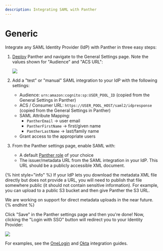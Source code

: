 ```yaml
---
description: Integrating SAML with Panther
---
```


# Generic

Integrate any SAML Identity Provider (IdP) with Panther in three easy steps:

1.  [Deploy](../../quick-start.md) Panther and navigate to the General Settings page. Note the values shown for "Audience" and "ACS URL":

    ![](<../../../../.gitbook/assets/panther-saml-parameters (5) (1) (6).png>)
2. Add a "test" or "manual" SAML integration to your IdP with the following settings:
   * Audience: `urn:amazon:cognito:sp:USER_POOL_ID` (copied from the General Settings in Panther)
   * ACS / Consumer URL: `https://USER_POOL_HOST/saml2/idpresponse` (copied from the General Settings in Panther)
   * SAML Attribute Mapping:
     * `PantherEmail` -> user email
     * `PantherFirstName` -> first/given name
     * `PantherLastName` -> last/family name
   * Grant access to the appropriate users
3. From the Panther settings page, enable SAML with:
   * A default [Panther role](../rbac.md) of your choice
   * The issuer/metadata URL from the SAML integration in your IdP. This URL should be a publicly accessible XML document.

{% hint style="info" %}
If your IdP lets you download the metadata XML file directly but does not provide a URL, you will need to publish that file somewhere public (it should not contain sensitive information). For example, you can upload to a public S3 bucket and then give Panther the S3 URL.

We are working on support for direct metadata uploads in the near future.
{% endhint %}

Click "Save" in the Panther settings page and then you're done! Now, clicking the "Login with SSO" button will redirect you to your Identity Provider:

![](<../../../../.gitbook/assets/panther-login-sso (6) (1).png>)

For examples, see the [OneLogin](onelogin.md) and [Okta](okta.md) integration guides.
